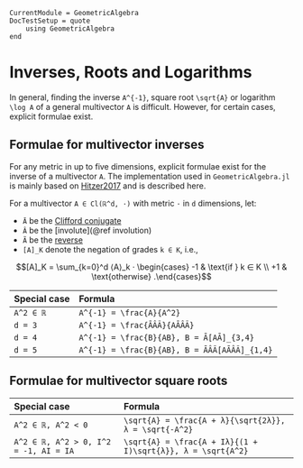```@meta
CurrentModule = GeometricAlgebra
DocTestSetup = quote
	using GeometricAlgebra
end
```

# Inverses, Roots and Logarithms

In general, finding the inverse ``A^{-1}``, square root ``\sqrt{A}`` or logarithm ``\log A`` of a general multivector ``A`` is difficult. However, for certain cases, explicit formulae exist.

## Formulae for multivector inverses

For any metric in up to five dimensions, explicit formulae exist for the inverse of a multivector ``A``.
The implementation used in `GeometricAlgebra.jl` is mainly based on [Hitzer2017](@cite) and is described here.

For a multivector ``A ∈ Cl(ℝ^d, ·)`` with metric ``·`` in ``d`` dimensions, let:

- ``Ā`` be the [Clifford conjugate](@ref "Clifford conjugation")
- ``Â`` be the [involute](@ref involution)
- ``Ã`` be the [reverse](@ref "Reversion")
- ``[A]_K`` denote the negation of grades ``k ∈ K``, i.e.,
```math
[A]_K = \sum_{k=0}^d ⟨A⟩_k · \begin{cases}
	-1 & \text{if } k ∈ K \\
	+1 & \text{otherwise}
.\end{cases}
```

| Special case | Formula |
|:-------------|:--------|
| ``A^2 ∈ ℝ`` | ``A^{-1} = \frac{A}{A^2}`` 
| ``d = 3`` | ``A^{-1} = \frac{ĀÂÃ}{AĀÂÃ}``
| ``d = 4`` | ``A^{-1} = \frac{B}{AB}, B = Ā[AĀ]_{3,4}``
| ``d = 5`` | ``A^{-1} = \frac{B}{AB}, B = ĀÂÃ[AĀÂÃ]_{1,4}``



## Formulae for multivector square roots

| Special case | Formula |
|:-------------|:--------|
| ``A^2 ∈ ℝ, A^2 < 0`` | ``\sqrt{A} = \frac{A + λ}{\sqrt{2λ}}, λ = \sqrt{-A^2}`` 
| ``A^2 ∈ ℝ, A^2 > 0, I^2 = -1, AI = IA`` | ``\sqrt{A} = \frac{A + Iλ}{(1 + I)\sqrt{λ}}, λ = \sqrt{A^2}`` 

